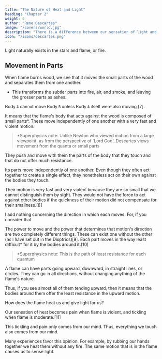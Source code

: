 ```yaml
---
title: "The Nature of Heat and Light"
heading: "Chapter 2"
weight: 6
author: "Rene Descartes"
image: "/covers/world.jpg"
description: "There is a difference between our sensation of light and what is in the objects that produces that sensation"
icon: "/icons/descartes.png"
---
```



Light naturally exists in the stars and flame, or fire.


## Movement in Parts

When flame burns wood, we see that it moves the small parts of the wood and separates them from one another. 
- This transforms the subtler parts into fire, air, and smoke, and leaving the grosser parts as ashes. 



<!-- Hence, someone else may, if he wishes, imagine the form of "fire," the quality of "heat," and the action that "burns" it to be completely different things in this wood.[6]  -->

<!-- For my part, afraid of misleading myself if I suppose anything more than what I see must of necessity be there, I am content to conceive there the motion of its parts. For, posit "fire" in the wood, posit "heat" in the wood, and make the wood "burn" as much as you please. 

If you do not suppose in addition that some of its parts are moved or detached from their neighbors, I cannot imagine that it would undergo any alteration or change. 

By contrast, remove the "fire," remove the "heat," prevent the wood from "burning:" provided only that you grant me that there is some power that violently moves the subtler of its parts and separates them from the grosser, I find that that alone will be able to cause in the wood all the same changes that one experiences when it burns. -->


Body `A` cannot move Body `B` unless Body `A` itself were also moving [7]. 

It means that the flame's body that acts against the wood is composed of small parts*. These move independently of one another with a very fast and violent motion.


> *Superphysics note: Unlike Newton who viewed motion from a large viewpoint, as from the perspective of 'Lord God', Descartes views movement from the quanta or small parts



They push and move with them the parts of the body that they touch and that do not offer much resistance. 

Its parts move independently of one another. Even though they often act together to create a single effect, they nonetheless act on their own against the bodies they touch. 

Their motion is very fast and very violent because they are so small that we cannot distinguish them by sight. They would not have the force to act against other bodies if the quickness of their motion did not compensate for their smallness.[8]

I add nothing concerning the direction in which each moves. For, if you consider that 

The power to move and the power that determines that motion's direction are two completely different things. These can exist one without the other (as I have set out in the Dioptrics)[9]. Each part moves in the way least difficult* for it by the bodies around it.[10]

> *Superphysics note: This is the path of least resistance for each quantum



A flame can have parts going upward, downward, in straight lines, or circles. They can go in all directions, without changing anything of the flame's nature. 

Thus, if you see almost all of them tending upward, then it means that the bodies around them offer the least resistance in the upward motion. 

<!-- you need not think that this is for any other reason than that the other bodies touching them are almost always disposed to offer them greater resistance in any other direction. -->

<!-- But, having recognized that the parts of the flame move in this manner, and that it suffices to conceive of their motions in order to understand how the flame has the power to consume the wood and to burn, pray let us examine if the same will not also suffice to make us understand --> 

How does the flame heat us and give light for us? 

<!-- For, if that is the case, it will not be necessary for the flame to possess any other quality, and we will be able to say that it is this motion alone that is called now "heat" and now "light" according to the different effects it produces. -->

Our sensation of heat becomes pain when flame is violent, and tickling when flame is moderate.[11] 

This tickling and pain only comes from our mind. <!-- There is nothing outside our thought that is similar to the ideas we conceive of . --> Thus, everything we touch also comes from our mind. <!-- we can well believe also that there is nothing that is similar to that which we conceive of heat; rather, anything that can move the small parts of our hands, or of any other part of our body, can arouse this sensation in us. --> 

Many experiences favor this opinion. For example, by rubbing our hands together we heat them without any fire. <!-- , and any other body can also be heated without being placed close to a fire, provided only that it is shaken and rubbed in such a way that many of its small parts are moved and can move with them those of our hands --> <!-- As regards light, one can also well imagine that  --> The same motion that is in the flame causes us to sense light. <!-- But, because it is in this that the main part of my design consists, I want to try to explain it at some length and to take up my discourse from anew.
 -->
